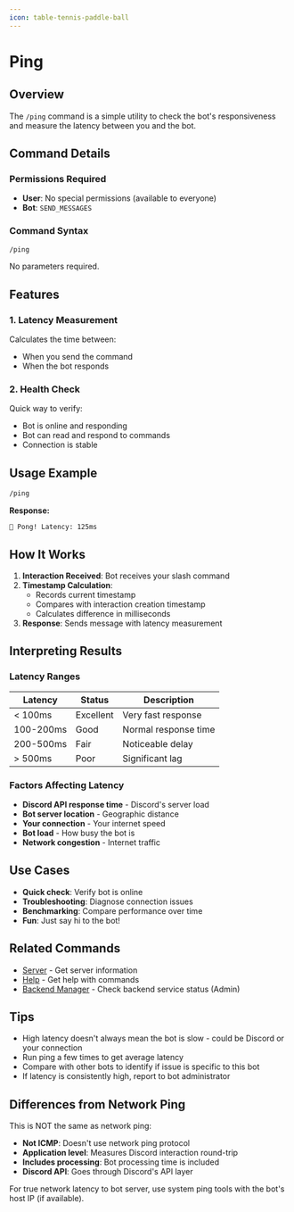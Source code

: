 ```yaml
---
icon: table-tennis-paddle-ball
---
```


# Ping

## Overview

The `/ping` command is a simple utility to check the bot's responsiveness and measure the latency between you and the bot.

## Command Details

### Permissions Required

* **User**: No special permissions (available to everyone)
* **Bot**: `SEND_MESSAGES`

### Command Syntax

```bash
/ping
```

No parameters required.

## Features

### 1. **Latency Measurement**

Calculates the time between:

* When you send the command
* When the bot responds

### 2. **Health Check**

Quick way to verify:

* Bot is online and responding
* Bot can read and respond to commands
* Connection is stable

## Usage Example

```bash
/ping
```

**Response:**

```
🏓 Pong! Latency: 125ms
```

## How It Works

1. **Interaction Received**: Bot receives your slash command
2. **Timestamp Calculation**:
   * Records current timestamp
   * Compares with interaction creation timestamp
   * Calculates difference in milliseconds
3. **Response**: Sends message with latency measurement

## Interpreting Results

### Latency Ranges

| Latency   | Status    | Description          |
| --------- | --------- | -------------------- |
| < 100ms   | Excellent | Very fast response   |
| 100-200ms | Good      | Normal response time |
| 200-500ms | Fair      | Noticeable delay     |
| > 500ms   | Poor      | Significant lag      |

### Factors Affecting Latency

* **Discord API response time** - Discord's server load
* **Bot server location** - Geographic distance
* **Your connection** - Your internet speed
* **Bot load** - How busy the bot is
* **Network congestion** - Internet traffic

## Use Cases

* **Quick check**: Verify bot is online
* **Troubleshooting**: Diagnose connection issues
* **Benchmarking**: Compare performance over time
* **Fun**: Just say hi to the bot!

## Related Commands

* [Server](server.md) - Get server information
* [Help](help.md) - Get help with commands
* [Backend Manager](backend-manager.md) - Check backend service status (Admin)

## Tips

* High latency doesn't always mean the bot is slow - could be Discord or your connection
* Run ping a few times to get average latency
* Compare with other bots to identify if issue is specific to this bot
* If latency is consistently high, report to bot administrator

## Differences from Network Ping

This is NOT the same as network ping:

* **Not ICMP**: Doesn't use network ping protocol
* **Application level**: Measures Discord interaction round-trip
* **Includes processing**: Bot processing time is included
* **Discord API**: Goes through Discord's API layer

For true network latency to bot server, use system ping tools with the bot's host IP (if available).
